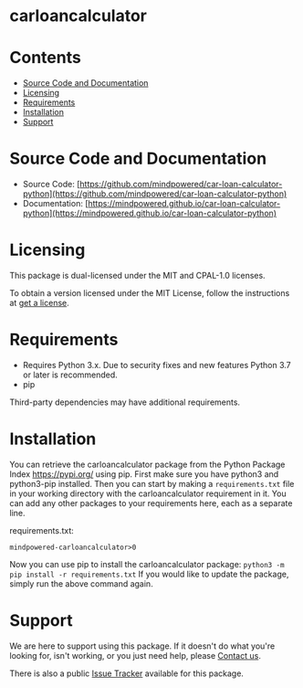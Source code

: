 
carloancalculator
=================

Contents
========

* [Source Code and Documentation](#source-code-and-documentation)
* [Licensing](#licensing)
* [Requirements](#requirements)
* [Installation](#installation)
* [Support](#support)

# Source Code and Documentation
- Source Code: [https://github.com/mindpowered/car-loan-calculator-python](https://github.com/mindpowered/car-loan-calculator-python)
- Documentation: [https://mindpowered.github.io/car-loan-calculator-python](https://mindpowered.github.io/car-loan-calculator-python)

# Licensing
This package is dual-licensed under the MIT and CPAL-1.0 licenses.

To obtain a version licensed under the MIT License, follow the instructions at [get a license][purchase].

# Requirements
- Requires Python 3.x. Due to security fixes and new features Python 3.7 or later is recommended.
- pip


Third-party dependencies may have additional requirements.

# Installation
You can retrieve the carloancalculator package from the Python Package Index https://pypi.org/ using pip. First make sure you have python3 and python3-pip installed. Then you can start by making a `requirements.txt` file in your working directory with the carloancalculator requirement in it. You can add any other packages to your requirements here, each as a separate line.

requirements.txt:
```
mindpowered-carloancalculator>0
```
Now you can use pip to install the carloancalculator package: `python3 -m pip install -r requirements.txt`
If you would like to update the package, simply run the above command again.


# Support
We are here to support using this package. If it doesn't do what you're looking for, isn't working, or you just need help, please [Contact us][contact].

There is also a public [Issue Tracker][bugs] available for this package.



[bugs]: https://github.com/mindpowered/car-loan-calculator-python/issues
[contact]: https://mindpowered.dev/support.html?ref=car-loan-calculator-python/
[licensing]: https://mindpowered.dev/?ref=car-loan-calculator-python
[purchase]: https://mindpowered.dev/purchase/car-loan-calculator-python
